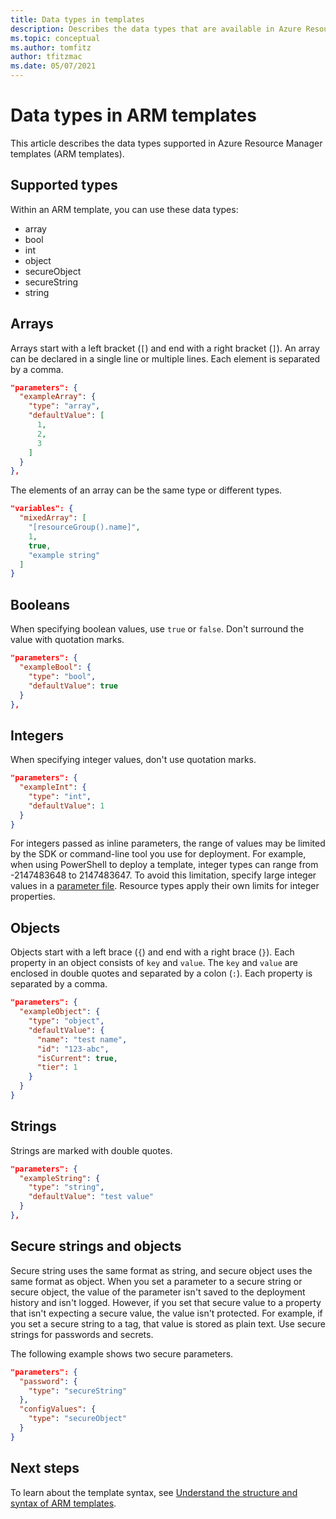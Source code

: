 ```yaml
---
title: Data types in templates
description: Describes the data types that are available in Azure Resource Manager templates.
ms.topic: conceptual
ms.author: tomfitz
author: tfitzmac
ms.date: 05/07/2021
---
```


# Data types in ARM templates

This article describes the data types supported in Azure Resource Manager templates (ARM templates).

## Supported types

Within an ARM template, you can use these data types:

* array
* bool
* int
* object
* secureObject
* secureString
* string

## Arrays

Arrays start with a left bracket (`[`) and end with a right bracket (`]`). An array can be declared in a single line or multiple lines. Each element is separated by a comma.

```json
"parameters": {
  "exampleArray": {
    "type": "array",
    "defaultValue": [
      1,
      2,
      3
    ]
  }
},
```

The elements of an array can be the same type or different types.

```json
"variables": {
  "mixedArray": [
    "[resourceGroup().name]",
    1,
    true,
    "example string"
  ]
}
```

## Booleans

When specifying boolean values, use `true` or `false`. Don't surround the value with quotation marks.

```json
"parameters": {
  "exampleBool": {
    "type": "bool",
    "defaultValue": true
  }
},
```

## Integers

When specifying integer values, don't use quotation marks.

```json
"parameters": {
  "exampleInt": {
    "type": "int",
    "defaultValue": 1
  }
}
```

For integers passed as inline parameters, the range of values may be limited by the SDK or command-line tool you use for deployment. For example, when using PowerShell to deploy a template, integer types can range from -2147483648 to 2147483647. To avoid this limitation, specify large integer values in a [parameter file](parameter-files.md). Resource types apply their own limits for integer properties.

## Objects

Objects start with a left brace (`{`) and end with a right brace (`}`). Each property in an object consists of `key` and `value`. The `key` and `value` are enclosed in double quotes and separated by a colon (`:`). Each property is separated by a comma.

```json
"parameters": {
  "exampleObject": {
    "type": "object",
    "defaultValue": {
      "name": "test name",
      "id": "123-abc",
      "isCurrent": true,
      "tier": 1
    }
  }
}
```

## Strings

Strings are marked with double quotes.

```json
"parameters": {
  "exampleString": {
    "type": "string",
    "defaultValue": "test value"
  }
},
```

## Secure strings and objects

Secure string uses the same format as string, and secure object uses the same format as object. When you set a parameter to a secure string or secure object, the value of the parameter isn't saved to the deployment history and isn't logged. However, if you set that secure value to a property that isn't expecting a secure value, the value isn't protected. For example, if you set a secure string to a tag, that value is stored as plain text. Use secure strings for passwords and secrets.

The following example shows two secure parameters.

```json
"parameters": {
  "password": {
    "type": "secureString"
  },
  "configValues": {
    "type": "secureObject"
  }
}
```

## Next steps

To learn about the template syntax, see [Understand the structure and syntax of ARM templates](./syntax.md).